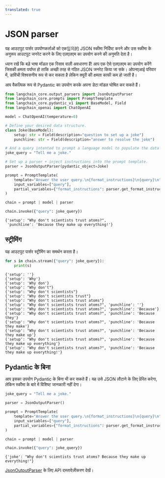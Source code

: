 ```yaml
---
translated: true
---
```


# JSON parser

यह आउटपुट पार्सर उपयोगकर्ताओं को एक임의的 JSON स्कीमा निर्दिष्ट करने और उस स्कीमा के अनुरूप आउटपुट जनरेट करने के लिए एलएलएम का उपयोग करने की अनुमति देता है।

ध्यान रखें कि बड़े भाषा मॉडल एक रिसाव वाली अवधारणा हैं! आप एक ऐसे एलएलएम का उपयोग करेंगे जिसकी क्षमता पर्याप्त हो ताकि अच्छी तरह से गठित JSON जनरेट किया जा सके। ओपनएआई परिवार में, डाविंची विश्वसनीय रूप से कर सकता है लेकिन क्यूरी की क्षमता काफी कम हो जाती है।

आप वैकल्पिक रूप से Pydantic का उपयोग करके अपना डेटा मॉडल घोषित कर सकते हैं।

```python
from langchain_core.output_parsers import JsonOutputParser
from langchain_core.prompts import PromptTemplate
from langchain_core.pydantic_v1 import BaseModel, Field
from langchain_openai import ChatOpenAI
```

```python
model = ChatOpenAI(temperature=0)
```

```python
# Define your desired data structure.
class Joke(BaseModel):
    setup: str = Field(description="question to set up a joke")
    punchline: str = Field(description="answer to resolve the joke")
```

```python
# And a query intented to prompt a language model to populate the data structure.
joke_query = "Tell me a joke."

# Set up a parser + inject instructions into the prompt template.
parser = JsonOutputParser(pydantic_object=Joke)

prompt = PromptTemplate(
    template="Answer the user query.\n{format_instructions}\n{query}\n",
    input_variables=["query"],
    partial_variables={"format_instructions": parser.get_format_instructions()},
)

chain = prompt | model | parser

chain.invoke({"query": joke_query})
```

```output
{'setup': "Why don't scientists trust atoms?",
 'punchline': 'Because they make up everything!'}
```

## स्ट्रीमिंग

यह आउटपुट पार्सर स्ट्रीमिंग का समर्थन करता है।

```python
for s in chain.stream({"query": joke_query}):
    print(s)
```

```output
{'setup': ''}
{'setup': 'Why'}
{'setup': 'Why don'}
{'setup': "Why don't"}
{'setup': "Why don't scientists"}
{'setup': "Why don't scientists trust"}
{'setup': "Why don't scientists trust atoms"}
{'setup': "Why don't scientists trust atoms?", 'punchline': ''}
{'setup': "Why don't scientists trust atoms?", 'punchline': 'Because'}
{'setup': "Why don't scientists trust atoms?", 'punchline': 'Because they'}
{'setup': "Why don't scientists trust atoms?", 'punchline': 'Because they make'}
{'setup': "Why don't scientists trust atoms?", 'punchline': 'Because they make up'}
{'setup': "Why don't scientists trust atoms?", 'punchline': 'Because they make up everything'}
{'setup': "Why don't scientists trust atoms?", 'punchline': 'Because they make up everything!'}
```

## Pydantic के बिना

आप इसका उपयोग Pydantic के बिना भी कर सकते हैं। यह उसे JSON लौटाने के लिए प्रेरित करेगा, लेकिन स्कीमा के बारे में विशिष्ट जानकारी नहीं देगा।

```python
joke_query = "Tell me a joke."

parser = JsonOutputParser()

prompt = PromptTemplate(
    template="Answer the user query.\n{format_instructions}\n{query}\n",
    input_variables=["query"],
    partial_variables={"format_instructions": parser.get_format_instructions()},
)

chain = prompt | model | parser

chain.invoke({"query": joke_query})
```

```output
{'joke': "Why don't scientists trust atoms? Because they make up everything!"}
```

[JsonOutputParser](https://api.python.langchain.com/en/latest/output_parsers/langchain_core.output_parsers.json.JsonOutputParser.html#langchain_core.output_parsers.json.JsonOutputParser) के लिए API दस्तावेज़ीकरण देखें।

